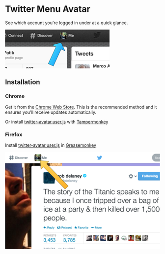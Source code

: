 # Twitter Menu Avatar

See which account you're logged in under at a quick glance.

[![](screenshots/twitter-avatar-preview.png)](twitter-avatar/screenshots/twitter-avatar.png?raw=true)

## Installation

### Chrome

Get it from the [Chrome Web Store](https://chrome.google.com/webstore/detail/twitter-menu-avatar/kjfgnlaebgjcpmmccahmkddkmhepgcoi). This is the recommended method and it ensures you'll receive updates automatically.

Or install [twitter-avatar.user.js](https://github.com/patik/twitter-avatar/blob/master/twitter-avatar.user.js) with [Tampermonkey](https://chrome.google.com/webstore/detail/tampermonkey/dhdgffkkebhmkfjojejmpbldmpobfkfo)

### Firefox

Install [twitter-avatar.user.js](https://github.com/patik/twitter-avatar/blob/master/twitter-avatar.user.js) in [Greasemonkey](https://addons.mozilla.org/en-US/firefox/addon/greasemonkey/)

[![](screenshots/twitter-avatar-2014-design.png)](twitter-avatar/screenshots/twitter-avatar-2014-design.png?raw=true)
